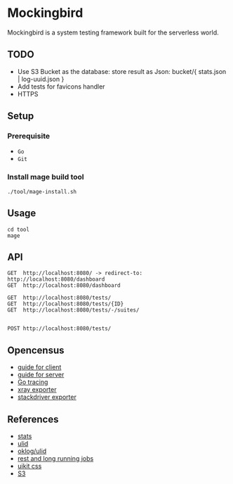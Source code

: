 # Mockingbird

Mockingbird is a system testing framework built for the serverless world.

## TODO
* Use S3 Bucket as the database: store result as Json: bucket/{ stats.json | log-uuid.json }
* Add tests for favicons handler
* HTTPS

## Setup

### Prerequisite
 * `Go`
 * `Git`

### Install mage build tool
```
./tool/mage-install.sh
```

## Usage

```
cd tool
mage
```

## API

```
GET  http://localhost:8080/ -> redirect-to: http://localhost:8080/dashboard
GET  http://localhost:8080/dashboard

GET  http://localhost:8080/tests/
GET  http://localhost:8080/tests/{ID}
GET  http://localhost:8080/tests/-/suites/


POST http://localhost:8080/tests/
```


## Opencensus
* [guide for client](https://opencensus.io/guides/http/go/net_http/client/)
* [guide for server](https://opencensus.io/guides/http/go/net_http/server/)
* [Go tracing](https://opencensus.io/quickstart/go/tracing/)
* [xray exporter](https://opencensus.io/exporters/supported-exporters/go/xray/)
* [stackdriver exporter](https://opencensus.io/exporters/supported-exporters/go/stackdriver/)


## References
* [stats](https://github.com/montanaflynn/stats)
* [ulid](https://github.com/ulid/spec)
* [oklog/ulid](https://github.com/oklog/ulid)
* [rest and long running jobs](https://farazdagi.com/2014/rest-and-long-running-jobs/)
* [uikit css](https://getuikit.com/docs/introduction)
* [S3](https://docs.aws.amazon.com/sdk-for-go/v1/developer-guide/s3-example-basic-bucket-operations.html)

